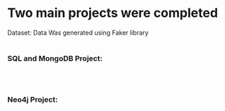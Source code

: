# Two main projects were completed

Dataset: Data Was generated using Faker library </br> </br>

<h3> SQL and MongoDB Project: </h3>
 </br> </br>


<h3> Neo4j Project: </h3>
 </br>

